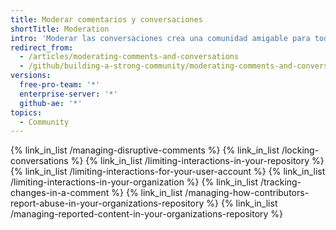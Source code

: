 ```yaml
---
title: Moderar comentarios y conversaciones
shortTitle: Moderation
intro: 'Moderar las conversaciones crea una comunidad amigable para todos los colaboradores de tu proyecto al promover la colaboración saludable y disminuir la intensidad del conflicto. Puedes aplicar el código de conducta de tu comunidad a las discusiones viendo el contenido reportado, editando y eliminando comentarios, y fijando conversaciónes.'
redirect_from:
  - /articles/moderating-comments-and-conversations
  - /github/building-a-strong-community/moderating-comments-and-conversations
versions:
  free-pro-team: '*'
  enterprise-server: '*'
  github-ae: '*'
topics:
  - Community
---
```


{% link_in_list /managing-disruptive-comments %}
{% link_in_list /locking-conversations %}
{% link_in_list /limiting-interactions-in-your-repository %}
{% link_in_list /limiting-interactions-for-your-user-account %}
{% link_in_list /limiting-interactions-in-your-organization %}
{% link_in_list /tracking-changes-in-a-comment %}
{% link_in_list /managing-how-contributors-report-abuse-in-your-organizations-repository %}
{% link_in_list /managing-reported-content-in-your-organizations-repository %}
